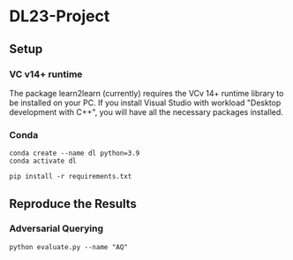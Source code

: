 # DL23-Project

## Setup
### VC v14+ runtime
The package learn2learn (currently) requires the VCv 14+ runtime library to be installed on your PC. If you install Visual Studio with workload "Desktop development with C++", you will have all the necessary packages installed.

### Conda
```
conda create --name dl python=3.9
conda activate dl

pip install -r requirements.txt
```

## Reproduce the Results
### Adversarial Querying
```
python evaluate.py --name "AQ"
```